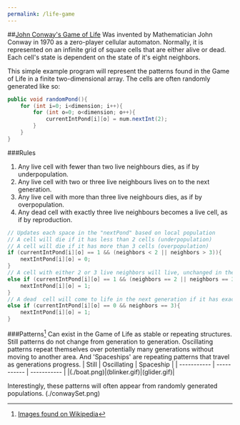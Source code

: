 ```yaml
---
permalink: /life-game
---
```


##[John Conway's Game of Life](https://github.com/M-STIG/game-of-life)
Was invented by Mathematician John Conway in 1970 as a zero-player cellular automaton. Normally, it is represented on an infinite grid of square cells that are either alive or dead. Each cell's state is dependent on the state of it's eight neighbors.

This simple example program will represent the patterns found in the Game of Life in a finite two-dimensional array. The cells are often randomly generated like so:
```java
public void randomPond(){
	for (int i=0; i<dimension; i++){
		for (int o=0; o<dimension; o++){
			currentIntPond[i][o] = num.nextInt(2);
		}
	}
}
```

###Rules
1. Any live cell with fewer than two live neighbours dies, as if by underpopulation.
2. Any live cell with two or three live neighbours lives on to the next generation.
3. Any live cell with more than three live neighbours dies, as if by overpopulation.
4. Any dead cell with exactly three live neighbours becomes a live cell, as if by reproduction.

```java
// Updates each space in the "nextPond" based on local population
// A cell will die if it has less than 2 cells (underpopulation)
// A cell will die if it has more than 3 cells (overpopulation)
if (currentIntPond[i][o] == 1 && (neighbors < 2 || neighbors > 3)){
	nextIntPond[i][o] = 0;
}
// A cell with either 2 or 3 live neighbors will live, unchanged in the next generation
else if (currentIntPond[i][o] == 1 && (neighbors == 2 || neighbors == 3)){
	nextIntPond[i][o] = 1;
}
// A dead  cell will come to life in the next generation if it has exactly three neighbors
else if (currentIntPond[i][o] == 0 && neighbors == 3){
	nextIntPond[i][o] = 1;
}	
```

###Patterns[^1]
Can exist in the Game of Life as stable or repeating structures. Still patterns do not change from generation to generation. Oscillating patterns repeat themselves over potentially many generations without moving to another area. And 'Spaceships' are repeating patterns that travel as generations progress.
|    Still    | Oscillating |  Spaceship  |
| ----------- | ----------- | ----------- |
|(./boat.png)|(blinker.gif)|(glider.gif)|

Interestingly, these patterns will often appear from randomly generated populations.
(./conwaySet.png)

[^1]:[Images found on Wikipedia](https://en.wikipedia.org/wiki/Conway%27s_Game_of_Life)

